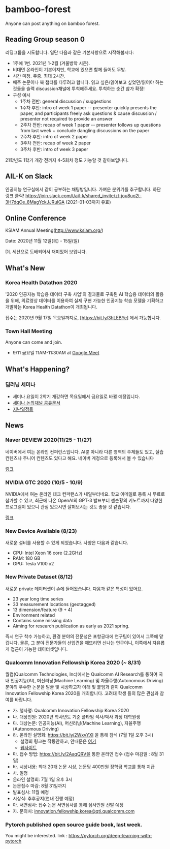 # bamboo-forest
Anyone can post anything on bamboo forest.

## Reading Group season 0

리딩그룹을 시도합니다. 일단 다음과 같은 기본사항으로 시작해봅시다:

- 1주에 1번. 2021년 1-2월 (겨울방학 시즌).
- 비대면 온라인이 기본이지만, 학교에 있으면 함께 들어도 무방.
- 시간 미정. 주중. 최대 2시간.
- 매주 논문이나 북 챕터를 다루려고 합니다. 읽고 싶은/읽어보고 싶었던/읽어야 하는 것들을 슬랙 discussion채널에 투척해주세요. 투척하는 순간 참가 확정!
- 구성 예시
  - 1주차 전반: general discussion / suggestions
  - 1주차 후반: intro of week 1 paper -- presenter quickly presents the paper, and participants freely ask questions & cause discussion / presenter not required to provide an answer
  - 2주차 전반: recap of week 1 paper -- presenter follows up questions from last week + conclude dangling discussions on the paper
  - 2주차 후반: intro of week 2 paper
  - 3주차 전반: recap of week 2 paper
  - 3주차 후반: intro of week 3 paper 
  
21학년도 1학기 개강 전까지 4-5회차 정도 가능할 것 같아보입니다. 

## AIL-K on Slack
인공지능 연구실에서 같이 공부하는 채팅방입니다. 가벼운 분위기를 추구합니다. 하단 링크 클릭!
https://join.slack.com/t/ail-k/shared_invite/zt-jou8uo2t-3H7dqOe_8MagYckJJRuIGA
(2021-01-03까지 유효)

## Online Conference
KSIAM Annual Meeting(http://www.ksiam.org/)

Date: 2020년 11월 12일(목) - 15일(일)

DL 세션으로 도배되어서 재미있어 보입니다. 

## What's New
### Korea Health Datathon 2020
'2020 인공지능 학습용 데이터 구축 사업'의 결과물로 구축된 AI 학습용 데이터의 활용을 위해,
의료영상 데이터를 이용하여 실제 구현 가능한 인공지능 학습 모델을 기획하고 개발하는 Korea Health Datathon이 개최됩니다.

접수는 2020년 9월 17일 목요일까지로, [https://bit.ly/3hLEBYe] 에서 가능합니다.

### Town Hall Meeting

Anyone can come and join.

- 9/11 금요일 11AM-11:30AM at [Google Meet](https://meet.google.com/oqp-ncjg-pki?hs=122&authuser=0)

## What's Happening?

### 딥러닝 세미나
- 세미나 요일이 2학기 개강하면 목요일에서 금요일로 바뀔 예정입니다.
- [세미나 논의채널 공유문서](https://docs.google.com/document/d/1NlTqQE3a3wcEgpel9MC9XzXz36fT725zYzLQE7pCyww/edit?usp=sharing)
- [지난일정들](https://github.com/AIL-K/bamboo-forest/blob/master/seminar_deep_RL_math.md)

## News

### Naver DEVIEW 2020(11/25 - 11/27)

네이버에서 여는 온라인 컨퍼런스입니다. AI뿐 아니라 다른 영역의 주제들도 있고, 실습 컨텐츠나 주니어 컨텐츠도 있다고 해요. 네이버 계정으로 등록해서 볼 수 있습니다

[링크](https://deview.kr/2020)

### NVIDIA GTC 2020 (10/5 - 10/9)

NVIDIA에서 여는 온라인 테크 컨퍼런스가 내일부터네요. 학교 이메일로 등록 시 무료로 참가할 수 있고, 최근에 나온 OpenAI의 GPT-3 발표부터 젠슨황의 키노트까지 다양한 프로그램이 있으니 관심 있으시면 살펴보시는 것도 좋을 것 같습니다.

[링크](https://www.nvidia.com/en-us/gtc/session-catalog/?search=&search.language=1594320459782001LCjF&tab.catalogtabfields=1600209910618001TWM3)

### New Device Available (8/23)

새로운 설비를 사용할 수 있게 되었습니다. 사양은 다음과 같습니다.

- CPU: Intel Xeon 16 core (2.2GHz)
- RAM: 180 GB 
- GPU: Tesla V100 x2

### New Private Dataset (8/12)

새로운 private 데이터셋이 손에 들어왔습니다. 다음과 같은 특성이 있어요.

- 23 year long time series
- 33 measurement locations (geotagged)
- 13 dimension/feature (9 + 4)
- Environment related
- Contains some missing data
- Aiming for research publication as early as 2021 spring.

즉시 연구 착수 가능하고, 환경 분야의 전문성은 포항공대에 연구팀이 있어서 그쪽에 맡깁니다. 물론, 그 분야 전문가들의 선입견을 깨뜨리면 신나는 연구이니, 이쪽에서 자유롭게 접근이 가능한 데이터셋입니다. 

### Qualcomm Innovation Fellowship Korea 2020 (~ 8/31)

퀄컴(Qualcomm Technologies, Inc)에서는 Qualcomm AI Research를 통하여 국내 인공지능(AI), 머신러닝(Machine Learning) 및 자율주행(Autonomous Driving) 분야의 우수한 논문을 발굴 및 시상하고자 아래 및 붙임과 같이 Qualcomm Innovation Fellowship Korea 2020을 개최합니다. 고려대 학생 들의 많은 관심과 참여를 바랍니다.

- 가.   행사명: Qualcomm Innovation Fellowship Korea 2020
- 나.   대상인원: 2020년 학사년도 기준 풀타임 석사/박사 과정 대학원생
- 다.   대상논문: 인공지능(AI), 머신러닝(Machine Learning), 자율주행(Autonomous Driving)
- 라.   온라인 설명회: https://bit.ly/2WxvYXI 을 통해 참석 (7월 1일 오후 3시)
  - 설명회 링크는 작동안하고, 안내문은 [여기](https://www.qualcomm.com/media/documents/files/qualcomm-innovation-fellowship-korea-2020-program-information-korean-language.pdf)
  - [웹사이트](https://www.qualcomm.com/invention/research/university-relations/innovation-fellowship/2020-south-korea)
- 마.   접수 방법: https://bit.ly/2AaqQRV을 통한 온라인 접수 (접수 마감일 : 8월 31일)
- 바.   시상내용: 최대 20개 논문 시상, 논문당 400만원 장학금 학교를 통해 지급
- 사.   일정
- 온라인 설명회: 7월 1일 오후 3시
- 논문접수 마감: 8월 31일까지
- 발표심사: 11월 예정
- 시상식: 추후공지(연내 진행 예정)
- 아.   서면심사: 접수 논문 서면심사를 통해 심사인원 선발 예정
- 자.   문의처: innovation.fellowship.korea@qti.qualcomm.com


### Pytorch published open source guide book, last week.

You might be interested.
link : https://pytorch.org/deep-learning-with-pytorch
